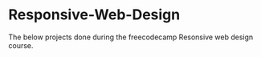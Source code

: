 # Responsive-Web-Design
The below projects done during the freecodecamp Resonsive web design course. 
